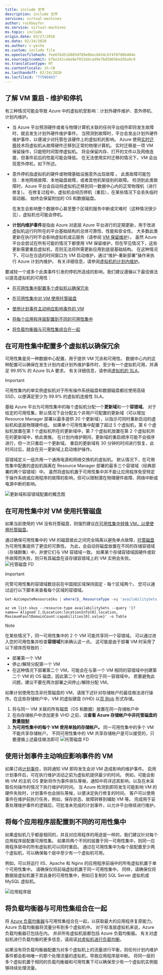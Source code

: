 ```yaml
---
title: include 文件
description: include 文件
services: virtual-machines
author: rockboyfor
ms.service: virtual-machines
ms.topic: include
origin.date: 03/27/2018
ms.date: 02/24/2020
ms.author: v-yeche
ms.custom: include file
ms.openlocfilehash: fee676d51d803df89e0bec0434cbf4f0780b404e
ms.sourcegitcommit: 67be241cebe8ef015d4cad9e7bd58656ed3ba9c9
ms.translationtype: HT
ms.contentlocale: zh-CN
ms.lasthandoff: 02/24/2020
ms.locfileid: "77566943"
---
```

## <a name="understand-vm-reboots---maintenance-vs-downtime"></a>了解 VM 重启 - 维护和停机
有三种情况可能会导致 Azure 中的虚拟机受影响：计划外硬件维护、意外停机、计划内维护。

*  当 Azure 平台预测硬件或者与物理计算机关联的任何平台组件即将发生故障时，就会发生计划外硬件维护事件。 当预测到故障时，平台会发出计划外硬件维护事件，以便减少对托管在该硬件上的虚拟机的影响。 Azure 使用[实时迁移](/virtual-machines/linux/maintenance-and-updates)技术将虚拟机从故障硬件迁移到正常的物理计算机。 实时迁移是一项 VM 保留操作，只能短时间暂停虚拟机。 将会保留内存、打开的文件以及网络连接，但事件前后的性能可能会降低。 在无法使用实时迁移的情况下，VM 会出现意外停机，如下所述。

* 意外停机指虚拟机的硬件或物理基础设施意外出现故障  。 此类故障可能包括：本地网络故障、本地磁盘故障，或者其他机架级别的故障。 检测到此类故障时，Azure 平台会自动将虚拟机迁移到同一数据中心内的正常物理机（进行修复）。 在修复过程中，虚拟机会经历停机（重启），在某些情况下会丢失临时驱动器。 始终会保留附加的 OS 和数据磁盘。

    在发生会影响整个数据中心甚至整个区域的服务中断或灾难时（这种情况很少见），虚拟机也可能会停机。 
    
    <!-- Not Available on For these scenarios, Azure provides protection options including  availability zones and paired regions.-->
    <!-- Not Available on [availability zones](../articles/availability-zones/az-overview.md)-->
    <!-- Not Available on [paired regions](../articles/best-practices-availability-paired-regions.md#what-are-paired-regions)-->

* **计划内维护事件**是指由 Azure 对底层 Azure 平台进行的定期更新，用于改进虚拟机运行时所在的平台基础结构的总体可靠性、性能和安全性。 大多数此类更新在执行时不会影响虚拟机或云服务（请参阅 [VM 保留维护](/virtual-machines/windows/preserving-maintenance)）。 虽然 Azure 平台会尝试在所有可能的情况下都使用 VM 保留维护，但在罕见情况下，这些更新需要重启虚拟机，否则无法将所需更新应用到底层基础结构。 在这种情况下，可以在合适的时间窗口为 VM 启动维护，通过“维护-重新部署”操作来执行 Azure 计划内维护。 有关详细信息，请参阅[虚拟机的计划内维护](/virtual-machines/windows/planned-maintenance/)。

要减轻一个或多个此类事件引发的停机所造成的影响，我们建议遵循以下最佳做法以提高虚拟机的可用性：

* [在可用性集中配置多个虚拟机以确保冗余]
* [在可用性集中对 VM 使用托管磁盘]
* [使用计划事件主动响应影响事件的 VM](/virtual-machines/virtual-machines-scheduled-events)
* [将每个应用程序层配置到不同的可用性集中]
* [将负载均衡器与可用性集组合在一起]
    
    <!-- Not Available on * [Use availability zones to protect from datacenter level failures]-->
    <!-- Not Available on Availability Zone -->
    
<!--Not Avaialble on ## Use availability zones to protect from datacenter level failures-->
    
## <a name="configure-multiple-virtual-machines-in-an-availability-set-for-redundancy"></a>在可用性集中配置多个虚拟机以确保冗余
可用性集是另一种数据中心配置，用于提供 VM 冗余和可用性。 数据中心内的这种配置可以确保在发生计划内或计划外维护事件时，至少有一个虚拟机可用，并满足 99.95% 的 Azure SLA 要求。 有关详细信息，请参阅[虚拟机的 SLA](https://www.azure.cn/support/sla/virtual-machines/)。

> [!IMPORTANT]
> 可用性集内的单实例虚拟机对于所有操作系统磁盘和数据磁盘都应使用高级 SSD，以便满足至少为 99.9% 的虚拟机连接性 SLA。

<!--Not Available on or Ultra Disk-->

基础 Azure 平台为可用性集中的每个虚拟机分配一个**更新域**和一个**容错域**。 对于给定的可用性集，默认情况下会分配五个非用户可配置的更新域（可以增加 Resource Manager 部署以最多提供 20 个更新域），以指示可同时重新启动的虚拟机和底层物理硬件组。 如果单个可用性集中配置了超过 5 个虚拟机，第 6 个虚拟机放置在第 1 个虚拟机所在的更新域中，第 7 个虚拟机放置在第 2 个虚拟机所在的更新域中，依此类推。 在计划内维护期间，更新域的重启顺序可能不会按序进行，但一次只重启一个更新域。 重启的更新域有 30 分钟的时间进行恢复，此时间过后，就会在另一更新域上启动维护操作。

容错域定义一组共用一个通用电源和网络交换机的虚拟机。 默认情况下，在可用性集中配置的虚拟机隔离在 Resource Manager 部署的最多三个容错域（经典部署的两个容错域）中。 虽然将虚拟机置于可用性集中并不能让应用程序免受特定于操作系统或应用程序的故障的影响，但可以限制潜在物理硬件故障、网络中断或电源中断的影响。

<!--Image reference-->

![更新域和容错域配置的概念图](./media/virtual-machines-common-manage-availability/ud-fd-configuration.png)

## <a name="use-managed-disks-for-vms-in-an-availability-set"></a>在可用性集中对 VM 使用托管磁盘
如果当前使用的 VM 没有托管磁盘，则强烈建议[在可用性集中转换 VM，以便使用托管磁盘](../articles/virtual-machines/windows/convert-unmanaged-to-managed-disks.md)。

通过确保可用性集中的 VM 的磁盘彼此之间完全隔离以避免单点故障，[托管磁盘](../articles/virtual-machines/windows/managed-disks-overview.md)为可用性集提供了更佳的可靠性。 为此，会自动将磁盘放置在不同的存储容错域（存储群集）中，并使它们与 VM 容错域一致。 如果某个存储容错域因硬件或软件故障而失败，则只有其磁盘在该存储容错域上的 VM 实例会失败。
![托管磁盘 FD](./media/virtual-machines-common-manage-availability/md-fd-updated.png)

<!--CORRECT ON keep fixed by region currently in China -->

> [!IMPORTANT]
> 托管可用性集的容错域数目前在中国按区域保持固定 - 每个区域两个。 您可以通过运行以下脚本来查看每个区域的容错域。

<!--Not Available on or three per region-->

```powershell
Get-AzComputeResourceSku | where{$_.ResourceType -eq 'availabilitySets' -and $_.Name -eq 'Aligned'}
```

```azurecli 
az vm list-skus --resource-type availabilitySets --query '[?name==`Aligned`].{Location:locationInfo[0].location, MaximumFaultDomainCount:capabilities[0].value}' -o Table
```

> [!NOTE]
> 在某些情况下，同一可用性集中的 2 个 VM 可能共享同一个容错域。 可以通过进入您的可用性集并检查**容错域**列来确认这一点。
> 这可能是由于部署 VM 时采用了以下顺序而导致的：
> - 部署第一个 VM
> - 停止/解除分配第一个 VM
> - 在这种情况下部署第二个 VM，可能会在与第一个 VM 相同的容错域中创建第二个 VM 的 OS 磁盘，因此第二个 VM 也将位于同一容错域中。 
> 若要避免此问题，建议不要在两次部署之间停止/解除分配 VM。

如果计划使用包含非托管磁盘的 VM，请按下述针对存储帐户的最佳做法进行操作。在这些存储帐户中，VM 的虚拟硬盘 (VHD) 以[页 Blob](https://docs.microsoft.com/rest/api/storageservices/Understanding-Block-Blobs--Append-Blobs--and-Page-Blobs#about-page-blobs) 形式存储。

1.  将与同一 VM 关联的所有磁盘（OS 和数据）放置在同一存储帐户中
2. 在向存储帐户中添加更多 VHD 之前，请**查看 Azure 存储帐户中非托管磁盘的数量[限制](../articles/storage/blobs/scalability-targets-premium-page-blobs.md)**
3. **为可用性集中的每个 VM 使用单独的存储帐户。** 同一可用性集中的多个 VM 不能共享存储帐户。 不同可用性集中的 VM 共享存储帐户是可以接受的，只要遵循上述最佳做法即可 ![托管磁盘 FD](./media/virtual-machines-common-manage-availability/umd-updated.png)

## <a name="use-scheduled-events-to-proactively-respond-to-vm-impacting-events"></a>使用计划事件主动响应影响事件的 VM

如果订阅[计划事件](/virtual-machines/virtual-machines-scheduled-events)，则将通知 VM 即将发生会对 VM 造成影响的维护事件。 启用计划事件后，可在执行维护活动之前为虚拟机提供最少的时间。 例如，可能会影响 VM 的主机 OS 更新将作为事件排队等候，通知中将详述其影响，以及在未采取任何操作的情况下执行维护的时间。 当 Azure 检测到即将发生可能影响 VM 的硬件失败时，计划事件也会排队等候，以便决定执行修复的时间。 客户可以使用事件在维护前执行任务，例如，保存状态、故障转移到辅助 VM 等。 完成用于妥善处理维护事件的逻辑后，可批准未完成的计划事件，以允许平台继续进行维护。

## <a name="configure-each-application-tier-into-separate-availability-sets"></a>将每个应用程序层配置到不同的可用性集中

<!--Not Available on availability zones-->

如果虚拟机几乎都是相同的，并且对应用程序的用途是一样的，我们建议针对每个应用程序层配置可用性集。  如果将两个不同的层置于同一可用性集中，则同一应用程序层中的所有虚拟机可以同时重启。 通过在可用性集中为每个层配置至少两个虚拟机，可以确保每个层中至少有一个虚拟机可用。

例如，可以将运行 IIS、Apache 和 Nginx 的应用程序前端中的所有虚拟机置于单个可用性集中。 请确保仅将前端虚拟机置于同一可用性集中。 同样，请确保仅将数据层虚拟机置于其自身的可用性集中，例如已复制的 SQL Server 虚拟机或 MySQL 虚拟机。

<!--Image reference-->

![应用程序层](./media/virtual-machines-common-manage-availability/application-tiers.png)

## <a name="combine-a-load-balancer-with-availability-sets"></a>将负载均衡器与可用性集组合在一起
将 [Azure 负载均衡器](../articles/load-balancer/load-balancer-overview.md)与可用性集组合在一起，以获取最大的应用程序复原能力。 Azure 负载均衡器将流量分布到多个虚拟机中。 对于标准层虚拟机来说，Azure 负载均衡器已包括在内。 并非所有虚拟机层都包括 Azure 负载均衡器。 有关对虚拟机进行负载均衡的更多信息，请阅读[对虚拟机进行负载均衡](../articles/virtual-machines/virtual-machines-linux-load-balance.md)。

如果没有将负载均衡器配置为对多个虚拟机上的流量进行平衡，则任何计划内维护事件都会影响唯一的那个处理流量的虚拟机，导致应用程序层中断。 将同一层的多个虚拟机置于相同的负载均衡器和可用性集下可以确保至少有一个虚拟机实例能够持续处理流量。

<!--Not Available on [Load balance VMs across all availability zones by using the Azure CLI](../articles/load-balancer/load-balancer-standard-public-zone-redundant-cli.md)-->

<!-- Link references -->

[在可用性集中配置多个虚拟机以确保冗余]: #configure-multiple-virtual-machines-in-an-availability-set-for-redundancy
[将每个应用程序层配置到不同的可用性集中]: #configure-each-application-tier-into-separate-availability-sets
[将负载均衡器与可用性集组合在一起]: #combine-a-load-balancer-with-availability-sets

<!-- Not Avaiable on [Avoid single instance virtual machines in availability sets]: #avoid-single-instance-virtual-machines-in-availability-sets -->

[在可用性集中对 VM 使用托管磁盘]: #use-managed-disks-for-vms-in-an-availability-set

<!-- Not Available on [Use availability zones to protect from datacenter level failures]: #use-availability-zones-to-protect-from-datacenter-level-failures-->
<!-- Update_Description: update meta properties, wording update, update link -->